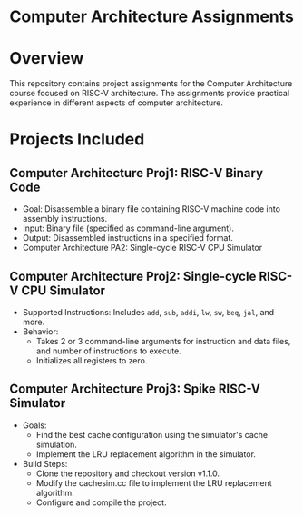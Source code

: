 # Computer Architecture Assignments

# Overview
This repository contains project assignments for the Computer Architecture course focused on RISC-V architecture. The assignments provide practical experience in different aspects of computer architecture.

# Projects Included
## Computer Architecture Proj1: RISC-V Binary Code
- Goal: Disassemble a binary file containing RISC-V machine code into assembly instructions.
- Input: Binary file (specified as command-line argument).
- Output: Disassembled instructions in a specified format.
- Computer Architecture PA2: Single-cycle RISC-V CPU Simulator

## Computer Architecture Proj2: Single-cycle RISC-V CPU Simulator
- Supported Instructions: Includes `add`, `sub`, `addi`, `lw`, `sw`, `beq`, `jal`, and more.
- Behavior:
  - Takes 2 or 3 command-line arguments for instruction and data files, and number of instructions to execute.
  - Initializes all registers to zero.

## Computer Architecture Proj3: Spike RISC-V Simulator
- Goals:
  - Find the best cache configuration using the simulator's cache simulation.
  - Implement the LRU replacement algorithm in the simulator.
- Build Steps:
  - Clone the repository and checkout version v1.1.0.
  - Modify the cachesim.cc file to implement the LRU replacement algorithm.
  - Configure and compile the project.
